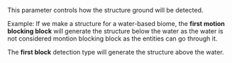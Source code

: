 This parameter controls how the structure ground will be detected.

Example: If we make a structure for a water-based biome, the **first motion blocking block** 
will generate the structure below the water as the water is not considered montion blocking block
as the entities can go through it.

The **first block** detection type will generate the structure above the water.